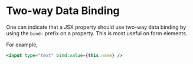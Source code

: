 # Two-way Data Binding

One can indicate that a JSX property should use two-way data binding by using the `bind:` prefix on a property. This is most useful on form elements.

For example,

```jsx
<input type="text" bind:value={this.name} />
```
